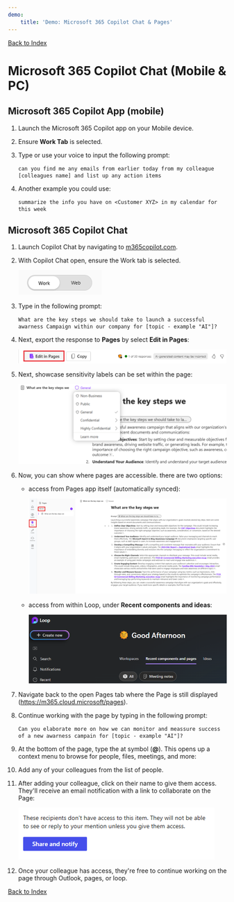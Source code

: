 ```yaml
---
demo:
    title: 'Demo: Microsoft 365 Copilot Chat & Pages'
---
```


[Back to Index](https://microsoftlearning.github.io/MS-4008-Microsoft-365-Copilot-Interactive-Experience-for-Executives/)

# Microsoft 365 Copilot Chat (Mobile & PC)

## Microsoft 365 Copilot App (mobile)

1. Launch the Microsoft 365 Copilot app on your Mobile device.

1. Ensure **Work Tab** is selected.

1. Type or use your voice to input the following prompt:

   ```text
   can you find me any emails from earlier today from my colleague [colleagues name] and list up any action items
   ```
1. Another example you could use:

   ```text
   summarize the info you have on <Customer XYZ> in my calendar for this week
   ```

## Microsoft 365 Copilot Chat 

1. Launch Copilot Chat by navigating to [m365copilot.com](https://m365copilot.com).

1. With Copilot Chat open, ensure the Work tab is selected.

    ![Screenshot showing work tab in Copilot Chat.](../Demos/Media/work-tab.png)

1. Type in the following prompt:

    ```text
    What are the key steps we should take to launch a successful awarness Campaign within our company for [topic - example "AI"]?
    ```

1. Next, export the response to **Pages** by select **Edit in Pages**:

    ![Screenshot showing pages in Copilot Chat.](../Demos/Media/edit-in-pages.png)

1. Next, showcase sensitivity labels can be set within the page:

    ![Screenshot showing share and notify in pages.](../Demos/Media/Pages-tags.png)

1. Now, you can show where pages are accessible. there are two options:

    - access from Pages app itself (automatically synced):

        ![Screenshot showing pages app.](../Demos/Media/access-pages.png)

    - access from within Loop, under **Recent components and ideas**:

        ![Screenshot showing loop.](../Demos/Media/recent-components.png)

1. Navigate back to the open Pages tab where the Page is still displayed (https://m365.cloud.microsoft/pages).

1. Continue working with the page by typing in the following prompt:

     ```text
     Can you elaborate more on how we can monitor and meassure success of a new awarness campain for [topic - example "AI"]?
     ```

1. At the bottom of the page, type the at symbol (**@**). This opens up a context menu to browse for people, files, meetings, and more:

1. Add any of your colleagues from the list of people.

1. After adding your colleague, click on their name to give them access. They'll receive an email notification with a link to collaborate on the Page:

    ![Screenshot showing share and notify in pages.](../Demos/Media/share.png)

1. Once your colleague has access, they're free to continue working on the page through Outlook, pages, or loop. 


[Back to Index](https://microsoftlearning.github.io/MS-4008-Microsoft-365-Copilot-Interactive-Experience-for-Executives/)
